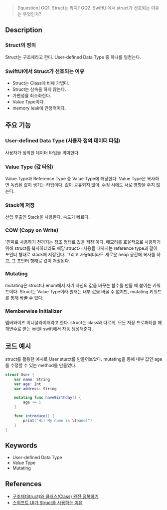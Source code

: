>[!question]
>GQ1. Struct는 뭐지?
>GQ2. SwiftUI에서 struct가 선호되는 이유는 무엇인가?
## Description
### Struct의 정의
Struct는 구조체라고 한다. User-defined Data Type 중 하나를 일컫는다.
### SwiftUI에서 Struct가 선호되는 이유
- Struct는 Class에 비해 가볍다.
- Struct는 상속을 하지 않는다.
- 가변성을 최소화한다.
- Value Type이다.
- memory leak에 안정적이다.

## 주요 기능
### User-defined Data Type (사용자 정의 데이터 타입)
사용자가 정의한 데이터 타입을 의미한다.
### Value Type (값 타입)
Value Type과 Reference Type 중 Value Type에 해당한다.
Value Type은 복사하면 독립된 값이 생기는 타입이다. 
값이 공유되지 않아, 수정 시에도 서로 영향을 주지 않는다.
### Stack에 저장
선입 후출인 Stack을 사용한다. 속도가 빠르다.
### COW (Copy on Write)
'진짜로 사용하기 전까지는 참조 형태로 값을 저장'이다.
메모리를 효율적으로 사용하기 위해 struct를 복사하더라도 해당 struct가 사용될 때까지는 reference type과 같이 포인터 형태로 stack에 저장된다. 그리고 사용되더라도 새로운 heap 공간에 복사를 하고, 그 포인터 형태로 값이 저장된다.
### Mutating
mutating은 struct나 enum에서 자기 자신의 값을 바꾸는 함수를 만들 때 붙이는 키워드이다.
Struct는 Value Type이라 원래는 내부 값을 바꿀 수 없지만, mutating 키워드를 통해 바꿀 수 있다.

### Memberwise Initializer
멤버와이즈 이니셜라이저라고 한다. struct는 class와 다르게, 모든 저장 프로퍼티를 매개변수로 받는 init을 swift에서 자동 생성해준다.
## 코드 예시

struct를 활용한 예시로 User sturct를 만들어보았다.
mutating을 통해 내부 값인 age를 수정할 수 있는 method를 만들었다.
```swift
struct User {
	var name: String
	var age: Int
	var address: String

	mutating func haveBirthday() {
		age += 1
	}

	func introduce() {
		print("Hi! My name is \(name)")
	}
}
```

## Keywords
+ User-defined Data Type
+ Value Type
+ Mutating

## References
- [구조체(Struct)와 클래스(Class) 완전 정복하기](https://mini-min-dev.tistory.com/117)
- [스위프트 UI가 Struct를 사용하는 이유](https://code-algo.tistory.com/161)